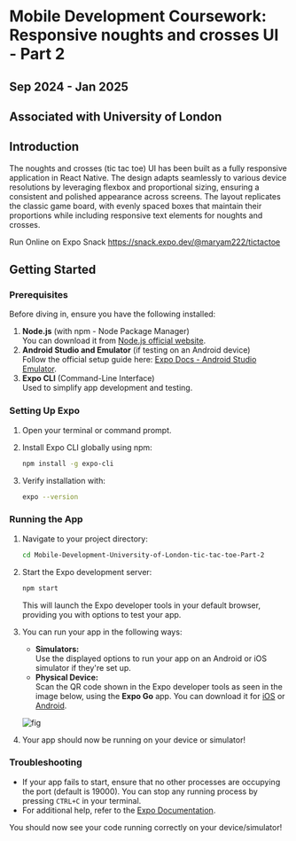 # Mobile Development Coursework: Responsive noughts and crosses UI - Part 2

## Sep 2024 - Jan 2025

## Associated with University of London

## Introduction

The noughts and crosses (tic tac toe) UI has been  built as a fully responsive application in React Native. The design adapts seamlessly to various device resolutions by leveraging flexbox and proportional sizing, ensuring a consistent and polished appearance across screens. The layout replicates the classic game board, with evenly spaced boxes that maintain their proportions while including responsive text elements for noughts and crosses.

Run Online on Expo Snack https://snack.expo.dev/@maryam222/tictactoe

## Getting Started

### Prerequisites

Before diving in, ensure you have the following installed:
1. **Node.js** (with npm - Node Package Manager)  
   You can download it from [Node.js official website](https://nodejs.org/).  
2. **Android Studio and Emulator** (if testing on an Android device)  
   Follow the official setup guide here: [Expo Docs - Android Studio Emulator](https://docs.expo.dev/workflow/android-studio-emulator/).  
3. **Expo CLI** (Command-Line Interface)  
   Used to simplify app development and testing.

### Setting Up Expo

1. Open your terminal or command prompt.
2. Install Expo CLI globally using npm:

   ```bash
   npm install -g expo-cli
   ```

3. Verify installation with:

   ```bash
   expo --version
   ```

### Running the App

1. Navigate to your project directory:

   ```bash
   cd Mobile-Development-University-of-London-tic-tac-toe-Part-2
   ```

2. Start the Expo development server:

   ```bash
   npm start
   ```

   This will launch the Expo developer tools in your default browser, providing you with options to test your app.

3. You can run your app in the following ways:
   - **Simulators:**  
     Use the displayed options to run your app on an Android or iOS simulator if they're set up.  
   - **Physical Device:**  
     Scan the QR code shown in the Expo developer tools as seen in the image below, using the **Expo Go** app. You can download it for [iOS](https://apps.apple.com/app/expo-go/id982107779) or [Android](https://play.google.com/store/apps/details?id=host.exp.exponent).

    ![fig](https://github.com/user-attachments/assets/c07fe067-602e-4493-8474-4099986fe7d3)
    
4. Your app should now be running on your device or simulator!

### Troubleshooting

- If your app fails to start, ensure that no other processes are occupying the port (default is 19000). You can stop any running process by pressing `CTRL+C` in your terminal.
- For additional help, refer to the [Expo Documentation](https://docs.expo.dev/).

You should now see your code running correctly on your device/simulator!
